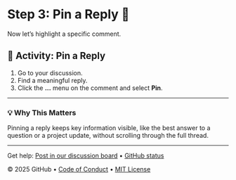 

<!--
  <<< Author notes: Step 3 >>>
  Start this step by acknowledging the previous step.
  Define terms and link to docs.github.com.
-->

# Step 3: Pin a Reply 📍

Now let’s highlight a specific comment.

## 📍 Activity: Pin a Reply

1. Go to your discussion.
2. Find a meaningful reply.
3. Click the **...** menu on the comment and select **Pin**.

---

### 💡 Why This Matters

Pinning a reply keeps key information visible, like the best answer to a question or a project update, without scrolling through the full thread.

<footer>

<!--
  <<< Author notes: Footer >>>
  Add a link to get support, GitHub status page, code of conduct, license link.
-->

---

Get help: [Post in our discussion board](https://github.com/orgs/skills/discussions/categories/review-pull-requests) &bull; [GitHub status](https://www.githubstatus.com/)

&copy; 2025 GitHub &bull; [Code of Conduct](https://www.contributor-covenant.org/version/2/1/code_of_conduct/code_of_conduct.md) &bull; [MIT License](https://gh.io/mit)

</footer>
